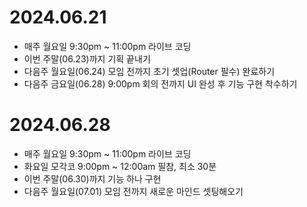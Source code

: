 # 2024.06.21
 
- 매주 월요일 9:30pm ~ 11:00pm 라이브 코딩
- 이번 주말(06.23)까지 기획 끝내기
- 다음주 월요일(06.24) 모임 전까지 초기 셋업(Router 필수) 완료하기
- 다음주 금요일(06.28) 9:00pm 회의 전까지 UI 완성 후 기능 구현 착수하기

 # 2024.06.28
 
- 매주 월요일 9:30pm ~ 11:00pm 라이브 코딩
- 화요일 모각코 9:00pm ~ 12:00am 필참, 최소 30분
- 이번 주말(06.30)까지 기능 하나 구현
- 다음주 월요일(07.01) 모임 전까지 새로운 마인드 셋팅해오기

